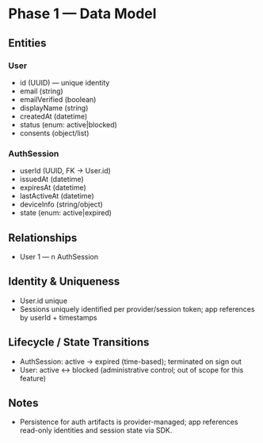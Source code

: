 # Phase 1 — Data Model

## Entities

### User
- id (UUID) — unique identity
- email (string)
- emailVerified (boolean)
- displayName (string)
- createdAt (datetime)
- status (enum: active|blocked)
- consents (object/list)

### AuthSession
- userId (UUID, FK → User.id)
- issuedAt (datetime)
- expiresAt (datetime)
- lastActiveAt (datetime)
- deviceInfo (string/object)
- state (enum: active|expired)

## Relationships
- User 1 — n AuthSession

## Identity & Uniqueness
- User.id unique
- Sessions uniquely identified per provider/session token; app references by userId + timestamps

## Lifecycle / State Transitions
- AuthSession: active → expired (time-based); terminated on sign out
- User: active ↔ blocked (administrative control; out of scope for this feature)

## Notes
- Persistence for auth artifacts is provider-managed; app references read-only identities and session state via SDK.
